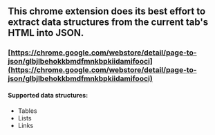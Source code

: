 ## This chrome extension does its best effort to extract data structures from the current tab's HTML into JSON.
### [https://chrome.google.com/webstore/detail/page-to-json/glbjlbehokkbmdfmnkbpkiidamifooci](https://chrome.google.com/webstore/detail/page-to-json/glbjlbehokkbmdfmnkbpkiidamifooci)
#### Supported data structures:
* Tables
* Lists
* Links

